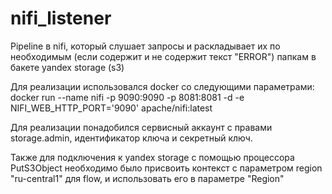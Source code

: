 # nifi_listener
Pipeline в nifi, который слушает запросы и раскладывает их по необходимым (если содержит и не содержит текст "ERROR") папкам в бакете  yandex storage (s3)

Для реализации использовался docker со следующими параметрами: 
docker run --name nifi -p 9090:9090 -p 8081:8081 -d -e NIFI_WEB_HTTP_PORT='9090' apache/nifi:latest

Для реализации понадобился сервисный аккаунт с правами storage.admin, идентификатор ключа и секретный ключ.

Также для подключения к yandex storage с помощью процессора PutS3Object необходимо было присвоить контекст с параметром region "ru-central1" для flow, и использовать его в параметре "Region"

